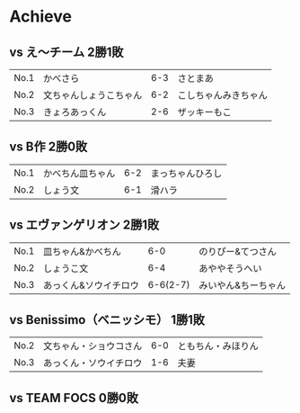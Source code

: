# Achieve

## vs え～チーム 2勝1敗

|   |   |   |   |
|---|---|---|---|
| No.1 | かべさら | 6-3 | さとまあ |
| No.2 | 文ちゃんしょうこちゃん | 6-2 | こしちゃんみきちゃん |
| No.3 | きょろあっくん | 2-6 | ザッキーもこ |

## vs B作 2勝0敗

|   |   |   |   |
|---|---|---|---|
| No.1 | かべちん皿ちゃん | 6-2 | まっちゃんひろし  |
| No.2 | しょう文 | 6-1 | 滑ハラ |

## vs エヴァンゲリオン 2勝1敗

|   |   |   |   |
|---|---|---|---|
| No.1 | 皿ちゃん&かべちん  | 6-0 | のりぴー&てつさん  |
| No.2 | しょうこ文 | 6-4 | あややそうへい |
| No.3 | あっくん&ソウイチロウ  | 6-6(2-7) | みいやん&ちーちゃん  |

## vs Benissimo（ベニッシモ） 1勝1敗

|   |   |   |   |
|---|---|---|---|
| No.2 | 文ちゃん・ショウコさん  | 6-0 | ともちん・みほりん  |
| No.3 | あっくん・ソウイチロウ | 1-6 | 夫妻 |

## vs TEAM FOCS 0勝0敗

|   |   |   |   |
|---|---|---|---|

